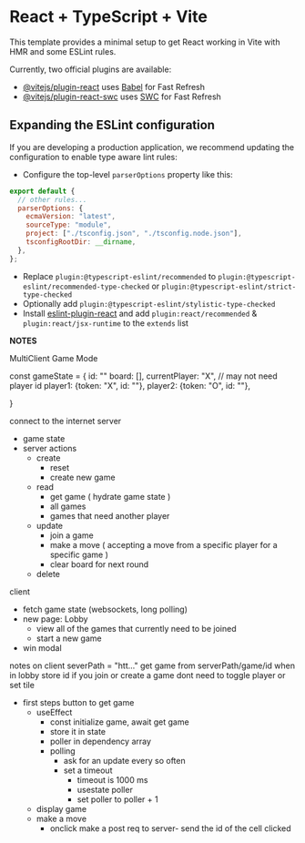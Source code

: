 # React + TypeScript + Vite

This template provides a minimal setup to get React working in Vite with HMR and some ESLint rules.

Currently, two official plugins are available:

- [@vitejs/plugin-react](https://github.com/vitejs/vite-plugin-react/blob/main/packages/plugin-react/README.md) uses [Babel](https://babeljs.io/) for Fast Refresh
- [@vitejs/plugin-react-swc](https://github.com/vitejs/vite-plugin-react-swc) uses [SWC](https://swc.rs/) for Fast Refresh

## Expanding the ESLint configuration

If you are developing a production application, we recommend updating the configuration to enable type aware lint rules:

- Configure the top-level `parserOptions` property like this:

```js
export default {
  // other rules...
  parserOptions: {
    ecmaVersion: "latest",
    sourceType: "module",
    project: ["./tsconfig.json", "./tsconfig.node.json"],
    tsconfigRootDir: __dirname,
  },
};
```

- Replace `plugin:@typescript-eslint/recommended` to `plugin:@typescript-eslint/recommended-type-checked` or `plugin:@typescript-eslint/strict-type-checked`
- Optionally add `plugin:@typescript-eslint/stylistic-type-checked`
- Install [eslint-plugin-react](https://github.com/jsx-eslint/eslint-plugin-react) and add `plugin:react/recommended` & `plugin:react/jsx-runtime` to the `extends` list

**NOTES**

MultiClient Game Mode

const gameState = {
id: ""
board: [],
currentPlayer: "X",
// may not need player id
player1: {token: "X", id: ""},
player2: {token: "O", id: ""},

}

connect to the internet
server

- game state
- server actions
  - create
    - reset
    - create new game
  - read
    - get game ( hydrate game state )
    - all games
    - games that need another player
  - update
    - join a game
    - make a move ( accepting a move from a specific player for a specific game )
    - clear board for next round
  - delete

client

- fetch game state (websockets, long polling)
- new page: Lobby
  - view all of the games that currently need to be joined
  - start a new game
- win modal

notes
on client
severPath = "htt..."
get game from serverPath/game/id
when in lobby
store id if you join or create a game
dont need to toggle player or set tile

- first steps
  button to get game
  - useEffect
    - const initialize game, await get game
    - store it in state
    - poller in dependency array
    - polling
      - ask for an update every so often
      - set a timeout
        - timeout is 1000 ms
        - usestate poller
        - set poller to poller + 1
  - display game
  - make a move
    - onclick make a post req to server- send the id of the cell clicked

